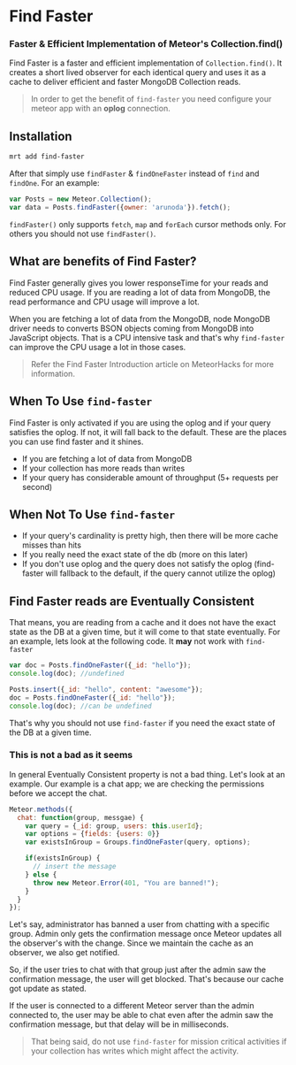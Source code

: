 # Find Faster

### Faster & Efficient Implementation of Meteor's Collection.find()

Find Faster is a faster and efficient implementation of `Collection.find()`. It creates a short lived observer for each identical query and uses it as a cache to deliver efficient and faster MongoDB Collection reads.

> In order to get the benefit of `find-faster` you need configure your meteor app with an **oplog** connection.

## Installation

~~~bash
mrt add find-faster
~~~

After that simply use `findFaster` & `findOneFaster` instead of `find` and `findOne`. For an example:

~~~js
var Posts = new Meteor.Collection();
var data = Posts.findFaster({owner: 'arunoda'}).fetch();
~~~

`findFaster()` only supports `fetch`, `map` and `forEach` cursor methods only. For others you should not use `findFaster()`.

## What are benefits of Find Faster?

Find Faster generally gives you lower responseTime for your reads and reduced CPU usage. If you are reading a lot of data from MongoDB, the read performance and CPU usage will improve a lot.

When you are fetching a lot of data from the MongoDB, node MongoDB driver needs to converts BSON objects coming from MongoDB into JavaScript objects. That is a CPU intensive task and that's why `find-faster` can improve the CPU usage a lot in those cases.

> Refer the Find Faster Introduction article on MeteorHacks for more information.

## When To Use `find-faster`

Find Faster is only activated if you are using the oplog and if your query satisfies the oplog. If not, it will fall back to the default. These are the places you can use find faster and it shines.

* If you are fetching a lot of data from MongoDB
* If your collection has more reads than writes
* If your query has considerable amount of throughput (5+ requests per second)

## When Not To Use `find-faster`

* If your query's cardinality is pretty high, then there will be more cache misses than hits
* If you really need the exact state of the db (more on this later)
* If you don't use oplog and the query does not satisfy the oplog (find-faster will fallback to the default, if the query cannot utilize the oplog)

## Find Faster reads are Eventually Consistent

That means, you are reading from a cache and it does not have the exact state as the DB at a given time, but it will come to  that state eventually. For an example, lets look at the following code. It **may** not work with `find-faster`

~~~js
var doc = Posts.findOneFaster({_id: "hello"});
console.log(doc); //undefined

Posts.insert({_id: "hello", content: "awesome"});
doc = Posts.findOneFaster({_id: "hello"});
console.log(doc); //can be undefined
~~~

That's why you should not use `find-faster` if you need the exact state of the DB at a given time.

### This is not a bad as it seems

In general Eventually Consistent property is not a bad thing. Let's look at an example. Our example is a chat app; we are checking the permissions before we accept the chat.

~~~js
Meteor.methods({
  chat: function(group, messgae) {
    var query = {_id: group, users: this.userId};
    var options = {fields: {users: 0}}
    var existsInGroup = Groups.findOneFaster(query, options);

    if(existsInGroup) {
      // insert the message
    } else {
      throw new Meteor.Error(401, "You are banned!");
    }
  }
});
~~~

Let's say, administrator has banned a user from chatting with a specific group. Admin only gets the confirmation message once Meteor updates all the observer's with the change. Since we maintain the cache as an observer, we also get notified.

So, if the user tries to chat with that group just after the admin saw the confirmation message, the user will get blocked. That's because our cache got update as stated.

If the user is connected to a different Meteor server than the admin connected to, the user may be able to chat even after the admin saw the confirmation message, but that delay will be in milliseconds.

> That being said, do not use `find-faster` for mission critical activities if your collection has writes which might affect the activity.
